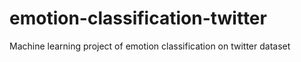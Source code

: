 # emotion-classification-twitter
Machine learning project of emotion classification on twitter dataset
